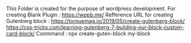 This Folder is created for the purpose of wordpress development.
For creating Blank Plugin : https://wppb.me/
Refference URL for creating Gutenberg block : https://torquemag.io/2019/05/create-gutenberg-block/
https://css-tricks.com/learning-gutenberg-7-building-our-block-custom-card-block/
Conmmand : npx create-guten-block my-block
